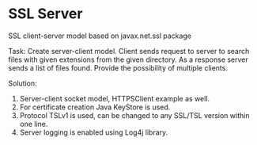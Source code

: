# SSL Server
SSL client-server model based on javax.net.ssl package

Task:
Create server-client model. 
Client sends request to server to search files with given extensions from the given directory.
As a response server sends a list of files found.
Provide the possibility of multiple clients.

Solution:
1. Server-client socket model, HTTPSClient example as well.
2. For certificate creation Java KeyStore is used.
3. Protocol TSLv1 is used, can be changed to any SSL/TSL version within one line.
4. Server logging is enabled using Log4j library.
